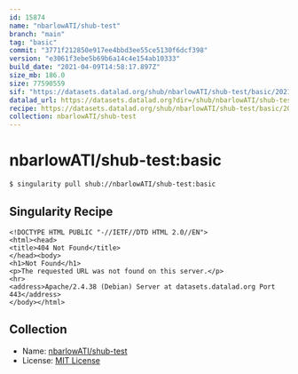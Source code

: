 ```yaml
---
id: 15874
name: "nbarlowATI/shub-test"
branch: "main"
tag: "basic"
commit: "3771f212850e917ee4bbd3ee55ce5130f6dcf398"
version: "e3061f3ebe5b69b6a14c4e154ab10333"
build_date: "2021-04-09T14:58:17.897Z"
size_mb: 186.0
size: 77590559
sif: "https://datasets.datalad.org/shub/nbarlowATI/shub-test/basic/2021-04-09-3771f212-e3061f3e/e3061f3ebe5b69b6a14c4e154ab10333.sif"
datalad_url: https://datasets.datalad.org?dir=/shub/nbarlowATI/shub-test/basic/2021-04-09-3771f212-e3061f3e/
recipe: https://datasets.datalad.org/shub/nbarlowATI/shub-test/basic/2021-04-09-3771f212-e3061f3e/Singularity
collection: nbarlowATI/shub-test
---
```


# nbarlowATI/shub-test:basic

```bash
$ singularity pull shub://nbarlowATI/shub-test:basic
```

## Singularity Recipe

```singularity
<!DOCTYPE HTML PUBLIC "-//IETF//DTD HTML 2.0//EN">
<html><head>
<title>404 Not Found</title>
</head><body>
<h1>Not Found</h1>
<p>The requested URL was not found on this server.</p>
<hr>
<address>Apache/2.4.38 (Debian) Server at datasets.datalad.org Port 443</address>
</body></html>
```

## Collection

 - Name: [nbarlowATI/shub-test](https://github.com/nbarlowATI/shub-test)
 - License: [MIT License](https://api.github.com/licenses/mit)


